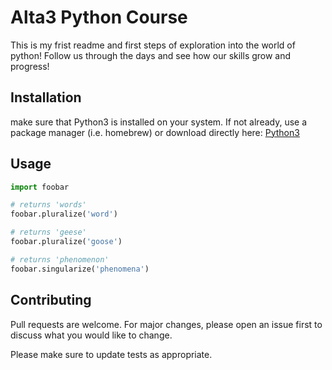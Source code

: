 # Alta3 Python Course

This is my frist readme and first steps of exploration into the world of python!
Follow us through the days and see how our skills grow and progress!

## Installation
make sure that Python3 is installed on your system. If not already, use a package manager (i.e. homebrew) or download directly here:
[Python3](https://www.python.org/downloads/)

## Usage

```python
import foobar

# returns 'words'
foobar.pluralize('word')

# returns 'geese'
foobar.pluralize('goose')

# returns 'phenomenon'
foobar.singularize('phenomena')
```

## Contributing

Pull requests are welcome. For major changes, please open an issue first
to discuss what you would like to change.

Please make sure to update tests as appropriate.

